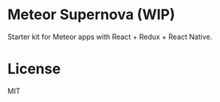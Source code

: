 # Meteor Supernova (WIP)

Starter kit for Meteor apps with React + Redux + React Native.

# License
MIT
